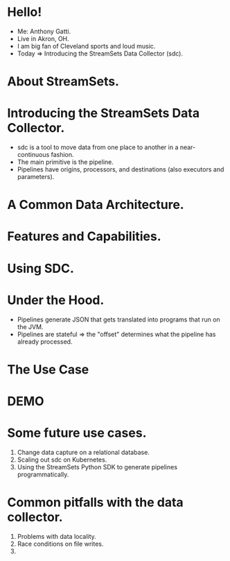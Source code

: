 
# Hello!

* Me: Anthony Gatti.
* Live in Akron, OH.
* I am big fan of Cleveland sports and loud music.
* Today => Introducing the StreamSets Data Collector (sdc).

# About StreamSets.


# Introducing the StreamSets Data Collector.

* sdc is a tool to move data from one place to another in a near-continuous fashion.
* The main primitive is the pipeline.
* Pipelines have origins, processors, and destinations (also executors and parameters).

# A Common Data Architecture.


# Features and Capabilities.

# Using SDC.

# Under the Hood.

* Pipelines generate JSON that gets translated into programs that run on the JVM.
* Pipelines are stateful => the "offset" determines what the pipeline has already processed.

# The Use Case

# DEMO



# Some future use cases.

1. Change data capture on a relational database.
2. Scaling out sdc on Kubernetes.
3. Using the StreamSets Python SDK to generate pipelines programmatically.

# Common pitfalls with the data collector.

1. Problems with data locality.
2. Race conditions on file writes.
3.

